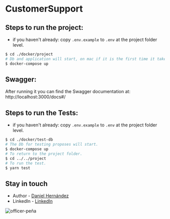 # CustomerSupport

## Steps to run the project:

- if you haven't already: copy `.env.example` to `.env` at the project folder level.

```bash
$ cd ./docker/project
# Db and application will start, on mac if it is the first time it takes some time due to the copy of the volumes.
$ docker-compose up
```

## Swagger:

After running it you can find the Swagger documentation at: http://localhost:3000/docs#/

## Steps to run the Tests:

- if you haven't already: copy `.env.example` to `.env` at the project folder level.

```bash
$ cd ./docker/test-db
# The Db for testing proposes will start.
$ docker-compose up
# To return to the project folder.
$ cd ../../project
# To run the test.
$ yarn test
```

## Stay in touch

- Author - [Daniel Hernández](https://github.com/danielhdezller)
- LinkedIn - [LinkedIn](https://www.linkedin.com/in/daniel-hernandez-ller/)


![officer-peña](https://github.com/danielhdezller/customer-support/assets/63543622/eb4235ba-6d99-461d-a688-f9d0379808af)
